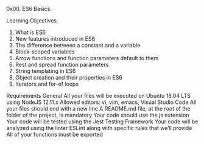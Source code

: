 0x00. ES6 Basics


Learning Objectives

1. What is ES6
2. New features introduced in ES6
3. The difference between a constant and a variable
4. Block-scoped variables
5. Arrow functions and function parameters default to them
6. Rest and spread function parameters
7. String templating in ES6
8. Object creation and their properties in ES6
9. Iterators and for-of loops

Requirements
General
All your files will be executed on Ubuntu 18.04 LTS using NodeJS 12.11.x
Allowed editors: vi, vim, emacs, Visual Studio Code
All your files should end with a new line
A README.md file, at the root of the folder of the project, is mandatory
Your code should use the js extension
Your code will be tested using the Jest Testing Framework
Your code will be analyzed using the linter ESLint along with specific rules that we’ll provide
All of your functions must be exported
